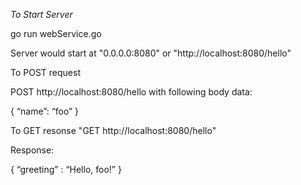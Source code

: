 *To Start Server*

go run webService.go

Server would start at "0.0.0.0:8080" or "http://localhost:8080/hello"

To POST request

POST http://localhost:8080/hello with following body data:

{
   “name”: “foo”
}

To GET resonse "GET http://localhost:8080/hello"

Response:

{
   “greeting” : “Hello, foo!”
}